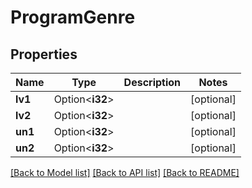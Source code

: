 # ProgramGenre

## Properties

Name | Type | Description | Notes
------------ | ------------- | ------------- | -------------
**lv1** | Option<**i32**> |  | [optional]
**lv2** | Option<**i32**> |  | [optional]
**un1** | Option<**i32**> |  | [optional]
**un2** | Option<**i32**> |  | [optional]

[[Back to Model list]](../README.md#documentation-for-models) [[Back to API list]](../README.md#documentation-for-api-endpoints) [[Back to README]](../README.md)


